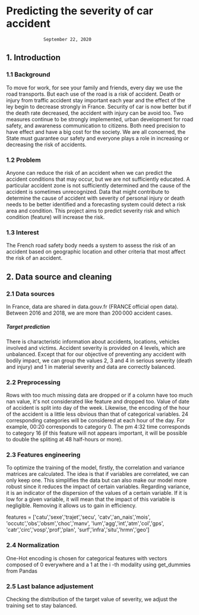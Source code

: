 # Predicting the severity of car accident
                  September 22, 2020 
 
## 1. Introduction 

### 1.1 Background
To move for work, for see your family and friends, every day we use the road transports. But each use of the road is a risk of accident. Death or injury from traffic accident stay important each year and the effect of the ley begin to decrease strongly in France. Security of car is now better but if the death rate decreased, the accident with injury can be avoid too. Two measures continue to be strongly implemented, urban development for road safety, and awareness communication to citizens. Both need precision to have effect and have a big cost for the society.
We are all concerned, the State must guarantee our safety and everyone plays a role in increasing or decreasing the risk of accidents. 
### 1.2 Problem
Anyone can reduce the risk of an accident when we can predict the accident conditions that may occur, but we are not sufficiently educated. A particular accident zone is not sufficiently determined and the cause of the accident is sometimes unrecognized.
Data that might contribute to determine the cause of accident with severity of personal injury or death needs to be better identified and a forecasting system could detect a risk area and condition.
This project aims to predict severity risk and which condition (feature) will increase the risk.
### 1.3 Interest
The French road safety body needs a system to assess the risk of an accident based on geographic location and other criteria that most affect the risk of an accident.

## 2. Data source and cleaning

### 2.1 Data sources
In France, data are shared in data.gouv.fr (FRANCE official open data).
Between 2016 and 2018, we are more than 200 000 accident cases.
##### Target prediction
There is characteristic information about accidents, locations, vehicles involved and victims.
Accident severity is provided on 4 levels, which are unbalanced. Except that for our objective of preventing any accident with bodily impact, we can group the values 2, 3 and 4 in serious severity (death and injury) and 1 in material severity and data are correctly balanced.

### 2.2 Preprocessing
Rows with too much missing data are dropped or if a column have too much nan value, it's not considerated like feature and dropped too.
Value of date of accident is split into day of the week.
Likewise, the encoding of the hour of the accident is a little less obvious than that of categorical variables. 24 corresponding categories will be considered at each hour of the day. For example, 00:20 corresponds to category 0. The pm 4:32 time corresponds to category 16 (if this feature will not appears important, it will be possible to double the spliting at 48 half-hours or more).

### 2.3 Features engineering
To optimize the training of the model, firstly, the correlation and variance matrices are calculated.
The idea is that if variables are correlated, we can only keep one. This simplifies the data but can also make our model more robust since it reduces the impact of certain variables.
Regarding variance, it is an indicator of the dispersion of the values of a certain variable. If it is low for a given variable, it will mean that the impact of this variable is negligible. Removing it allows us to gain in efficiency.

features = ['catu','sexe','trajet','secu',
            'catv','an_nais','mois',
            'occutc','obs','obsm','choc','manv',
            'lum','agg','int','atm','col','gps',
            'catr','circ','vosp','prof','plan',
            'surf','infra','situ','hrmn','geo']

### 2.4 Normalization
One-Hot encoding is chosen for categorical features with vectors composed of 0 everywhere and a 1 at the i -th modality using get_dummies from Pandas

### 2.5 Last balance adjustement
Checking the distribution of the target value of severity, we adjust the training set to stay balanced.
